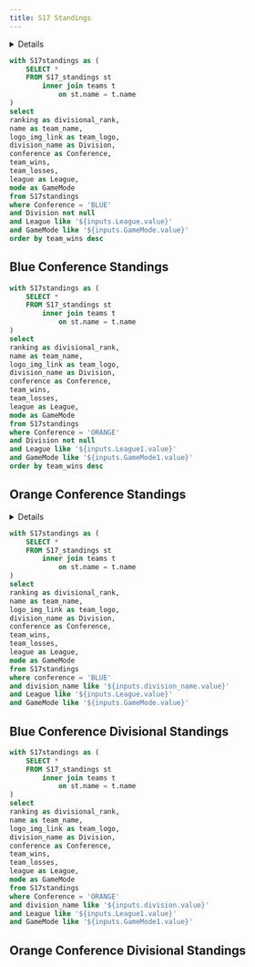```yaml
---
title: S17 Standings
---
```


<Tabs>
<Tab label="S17 Conference Standings">

<LastRefreshed prefix="Data last updated"/>

<Details title='Instructions'>

<p>Below you will find conference standings for MLE in S17.</p>
<p>Please use the dropdown menus below to sort the data as you see fit.</p>
<p>You have options to sort by League and Mode.</p>
</Details>

```sql blueconference
with S17standings as (
    SELECT *
    FROM S17_standings st
        inner join teams t
            on st.name = t.name
)
select
ranking as divisional_rank,
name as team_name,
logo_img_link as team_logo,
division_name as Division,
conference as Conference,
team_wins,
team_losses,
league as League,
mode as GameMode
from S17standings
where Conference = 'BLUE'
and Division not null
and League like '${inputs.League.value}'
and GameMode like '${inputs.GameMode.value}'
order by team_wins desc
```

## Blue Conference Standings

<Dropdown name=League>
    <DropdownOption valueLabel="Foundation League" value="Foundation League"/>
    <DropdownOption valueLabel="Academy League" value="Academy League"/>
    <DropdownOption valueLabel="Champion League" value="Champion League"/>
    <DropdownOption valueLabel="Master League" value="Master League"/>
    <DropdownOption valueLabel="Premier League" value="Premier League"/>
</Dropdown>

<Dropdown name=GameMode>
    <DropdownOption valueLabel="Doubles" value="Doubles"/>
    <DropdownOption valueLabel="Standard" value="Standard"/>
</Dropdown>

<DataTable data={blueconference} rows=16 rowShading=true headerColor=#1E90FF wrapTitles=true>
    <Column id=divisional_rank align=center />
    <Column id=team_name align=center />
    <Column id=team_logo contentType=image height=25px align=center />
    <Column id=Division align=center />
    <Column id=Conference align=center />
    <Column id=team_wins align=center />
    <Column id=team_losses align=center />
    <Column id=League align=center />
    <Column id=GameMode align=center />
</DataTable>

```sql orangeconference
with S17standings as (
    SELECT *
    FROM S17_standings st
        inner join teams t
            on st.name = t.name
)
select
ranking as divisional_rank,
name as team_name,
logo_img_link as team_logo,
division_name as Division,
conference as Conference,
team_wins,
team_losses,
league as League,
mode as GameMode
from S17standings
where Conference = 'ORANGE'
and Division not null
and League like '${inputs.League1.value}'
and GameMode like '${inputs.GameMode1.value}'
order by team_wins desc
```

## Orange Conference Standings

<Dropdown name=League1>
    <DropdownOption valueLabel="Foundation League" value="Foundation League"/>
    <DropdownOption valueLabel="Academy League" value="Academy League"/>
    <DropdownOption valueLabel="Champion League" value="Champion League"/>
    <DropdownOption valueLabel="Master League" value="Master League"/>
    <DropdownOption valueLabel="Premier League" value="Premier League"/>
</Dropdown>

<Dropdown name=GameMode1>
    <DropdownOption valueLabel="Doubles" value="Doubles"/>
    <DropdownOption valueLabel="Standard" value="Standard"/>
</Dropdown>

<DataTable data={orangeconference} rows=16 rowShading=true headerColor=#FFA500 wrapTitles=true>
    <Column id=divisional_rank align=center />
    <Column id=team_name align=center />
    <Column id=team_logo contentType=image height=25px align=center />
    <Column id=Division align=center />
    <Column id=Conference align=center />
    <Column id=team_wins align=center />
    <Column id=team_losses align=center />
    <Column id=League align=center />
    <Column id=GameMode align=center />
</DataTable>

</Tab>

<Tab label="S17 Divisional Standings">

<LastRefreshed prefix="Data last updated"/>

<Details title='Instructions'>

<p>Below you will find all divisional standings for MLE in S17.</p>
<p>Please use the dropdown menus below to sort the data as you see fit.</p>
<p>You have options to sort by Division, League, and Mode.</p>
<p><b>Note: Not all divisions exist in FL and PL so if a non existent division is selected no information will be displayed.</b></p>
</Details>

```sql bluestandings
with S17standings as (
    SELECT *
    FROM S17_standings st
        inner join teams t
            on st.name = t.name
)
select
ranking as divisional_rank,
name as team_name,
logo_img_link as team_logo,
division_name as Division,
conference as Conference,
team_wins,
team_losses,
league as League,
mode as GameMode
from S17standings
where conference = 'BLUE'
and division_name like '${inputs.division_name.value}'
and League like '${inputs.League.value}'
and GameMode like '${inputs.GameMode.value}'
```

## Blue Conference Divisional Standings

<Dropdown name=division_name>
    <DropdownOption valueLabel="Arctic" value="Arctic"/>
    <DropdownOption valueLabel="Mystic" value="Mystic"/>
    <DropdownOption valueLabel="Sky" value="Sky"/>
    <DropdownOption valueLabel="Storm" value="Storm"/>
</Dropdown>

<Dropdown name=League>
    <DropdownOption valueLabel="Foundation League" value="Foundation League"/>
    <DropdownOption valueLabel="Academy League" value="Academy League"/>
    <DropdownOption valueLabel="Champion League" value="Champion League"/>
    <DropdownOption valueLabel="Master League" value="Master League"/>
    <DropdownOption valueLabel="Premier League" value="Premier League"/>
</Dropdown>

<Dropdown name=GameMode>
    <DropdownOption valueLabel="Doubles" value="Doubles"/>
    <DropdownOption valueLabel="Standard" value="Standard"/>
</Dropdown>

<DataTable data={bluestandings} rows=5 rowShading=true headerColor=#1E90FF wrapTitles=true>
    <Column id=divisional_rank align=center />
    <Column id=team_name align=center />
    <Column id=team_logo contentType=image height=25px align=center />
    <Column id=Division align=center />
    <Column id=Conference align=center />
    <Column id=team_wins align=center />
    <Column id=team_losses align=center />
    <Column id=League align=center />
    <Column id=GameMode align=center />
</DataTable>

```sql orangestandings
with S17standings as (
    SELECT *
    FROM S17_standings st
        inner join teams t
            on st.name = t.name
)
select
ranking as divisional_rank,
name as team_name,
logo_img_link as team_logo,
division_name as Division,
conference as Conference,
team_wins,
team_losses,
league as League,
mode as GameMode
from S17standings
where Conference = 'ORANGE'
and division_name like '${inputs.division.value}'
and League like '${inputs.League1.value}'
and GameMode like '${inputs.GameMode1.value}'
```

## Orange Conference Divisional Standings

<Dropdown name=division>
    <DropdownOption valueLabel="Forge" value="Forge"/>
    <DropdownOption valueLabel="Sun" value="Sun"/>
    <DropdownOption valueLabel="Tropic" value="Tropic" />
    <DropdownOption valueLabel="Volcanic" value="Volcanic"/>
</Dropdown>

<Dropdown name=League1>
    <DropdownOption valueLabel="Foundation League" value="Foundation League"/>
    <DropdownOption valueLabel="Academy League" value="Academy League"/>
    <DropdownOption valueLabel="Champion League" value="Champion League"/>
    <DropdownOption valueLabel="Master League" value="Master League"/>
    <DropdownOption valueLabel="Premier League" value="Premier League"/>
</Dropdown>

<Dropdown name=GameMode1>
    <DropdownOption valueLabel="Doubles" value="Doubles"/>
    <DropdownOption valueLabel="Standard" value="Standard"/>
</Dropdown>

<DataTable data={orangestandings} rows=5 rowShading=true headerColor=#FFA500 wrapTitles=true>
    <Column id=divisional_rank align=center />
    <Column id=team_name align=center />
    <Column id=team_logo contentType=image height=25px align=center />
    <Column id=Division align=center />
    <Column id=Conference align=center />
    <Column id=team_wins align=center />
    <Column id=team_losses align=center />
    <Column id=League align=center />
    <Column id=GameMode align=center />
</DataTable>

</Tab>
</Tabs>
